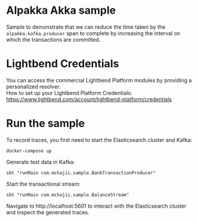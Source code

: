 # Alpakka Akka sample

Sample to demonstrate that we can reduce the time taken by the `alpakka.kafka.producer` span to complete by increasing the interval on which the transactions are committed.

# Lightbend Credentials

You can access the commercial Lightbend Platform modules by providing a personalized resolver.<br/>
How to set up your Lightbend Platform Credentials:<br/>
https://www.lightbend.com/account/lightbend-platform/credentials

# Run the sample


To record traces, you first need to start the Elasticsearch cluster and Kafka:

```
docker-compose up
```

Generate test data in Kafka:

```
sbt "runMain com.mchajii.sample.BankTransactionProducer"
```
Start the transactional stream:

```
sbt "runMain com.mchajii.sample.BalanceStream"
```

Navigate to http://localhost:5601 to interact with the Elasticsearch cluster and inspect the generated traces.           